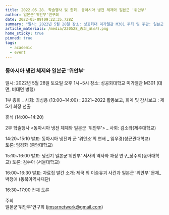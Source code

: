 ```yaml
---
title: 2022.05.28. 학술행사 및 총회. 동아시아 냉전 체제와 일본군 '위안부'
author: 일본군'위안부'연구회
date: 2022-05-09T09:22:35.728Z
summary: "일시: 2022년 5월 28일 장소: 성공회대 미가엘관 M301 주최 및 주관: 일본군'위안부'연구회"
article_materials: /media/220528_총회_포스터.png
home_sticky: true
pinned: true
tags:
  - academic
  - event
---
```

### 동아시아 냉전 체제와 일본군 '위안부'

일시: 2022년 5월 28일 토요일 오후 1시~5시
장소: 성공회대학교 미가엘관 M301 (대면, 비대면 병행) 

1부 총회 _ 사회: 최성용 (13:00\~14:00)
: 2021\~2022 활동보고, 회계 및 감사보고
: 제5기 회장 선출 

휴식 (14:00~14:20) 

2부 학술행사 <동아시아 냉전 체제와 일본군 '위안부'> _ 사회: 김소라(제주대학교)

14:20~15:10
발표: 동아시아 냉전과 군 ‘위안소’의 연쇄 _ 임우경(성균관대학교)\
토론: 임경화 (중앙대학교)

15:10~16:00
발표: 냉전기 일본군‘위안부’ 서사의 역사화 과정 연구_장수희(동아대학교) 
토론: 김수아 (서울대학교)

16:00~16:30
발표: 자료집 발간 소개: 제국 외 이송유괴 사건과 일본군 ‘위안부’ 문제_박정애 (동북아역사재단)

16:30~17:00
전체 토론 

주최\
일본군'위안부'연구회 (jmssrnetwork@gmail.com)